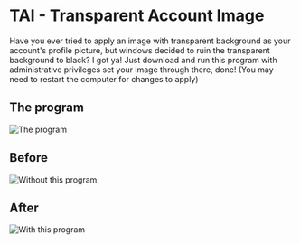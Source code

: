 # TAI - Transparent Account Image
Have you ever tried to apply an image with transparent background as your account's profile picture, but windows decided to ruin the transparent background to black? I got ya! Just download and run this program with administrative privileges set your image through there, done! (You may need to restart the computer for changes to apply) 

## The program
![The program](https://user-images.githubusercontent.com/85069997/148305543-6afd7c03-1ba3-4f1f-8a64-41340182eac4.png)

## Before
![Without this program](https://user-images.githubusercontent.com/85069997/148305571-a18e58c1-b741-4324-b688-e75a780a075a.png)

## After
![With this program](https://user-images.githubusercontent.com/85069997/148305585-51784111-ac26-4b62-bf3e-ef00d8c1077e.png)

